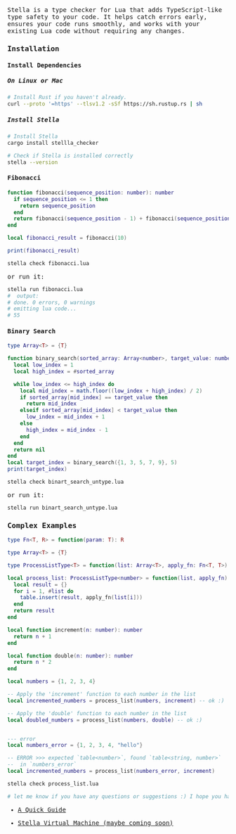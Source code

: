 <samp>

Stella is a type checker for Lua that adds TypeScript-like type safety to your code. It helps catch errors early, ensures your code runs smoothly, and works with your existing Lua code without requiring any changes.

### Installation

#### Install Dependencies

##### On Linux or Mac

```sh
# Install Rust if you haven't already.
curl --proto '=https' --tlsv1.2 -sSf https://sh.rustup.rs | sh
```

##### Install Stella

```sh
# Install Stella
cargo install stellla_checker

# Check if Stella is installed correctly
stella --version
```

#### Fibonacci

```lua
function fibonacci(sequence_position: number): number
  if sequence_position <= 1 then
    return sequence_position
  end
  return fibonacci(sequence_position - 1) + fibonacci(sequence_position - 2)
end

local fibonacci_result = fibonacci(10)

print(fibonacci_result)

```

```sh
stella check fibonacci.lua
```

or run it:

```sh
stella run fibonacci.lua
#  output:
# done. 0 errors, 0 warnings
# emitting lua code...
# 55
```

#### Binary Search

```lua
type Array<T> = {T}

function binary_search(sorted_array: Array<number>, target_value: number): option<number>
  local low_index = 1
  local high_index = #sorted_array

  while low_index <= high_index do
    local mid_index = math.floor((low_index + high_index) / 2)
    if sorted_array[mid_index] == target_value then
      return mid_index
    elseif sorted_array[mid_index] < target_value then
      low_index = mid_index + 1
    else
      high_index = mid_index - 1
    end
  end
  return nil
end
local target_index = binary_search({1, 3, 5, 7, 9}, 5)
print(target_index)
```

```sh
stella check binart_search_untype.lua
```

or run it:

```sh
stella run binart_search_untype.lua
```

### Complex Examples

```lua
type Fn<T, R> = function(param: T): R

type Array<T> = {T}

type ProcessListType<T> = function(list: Array<T>, apply_fn: Fn<T, T>): Array<T>

local process_list: ProcessListType<number> = function(list, apply_fn)
  local result = {}
  for i = 1, #list do
    table.insert(result, apply_fn(list[i]))
  end
  return result
end

local function increment(n: number): number
  return n + 1
end

local function double(n: number): number
  return n * 2
end

local numbers = {1, 2, 3, 4}

-- Apply the 'increment' function to each number in the list
local incremented_numbers = process_list(numbers, increment) -- ok :)

-- Apply the 'double' function to each number in the list
local doubled_numbers = process_list(numbers, double) -- ok :)


--- error
local numbers_error = {1, 2, 3, 4, "hello"}

-- ERROR >>> expected `table<number>`, found `table<string, number>`
--  in `numbers_error`
local incremented_numbers = process_list(numbers_error, increment)

```

```sh
stella check process_list.lua

# let me know if you have any questions or suggestions :) I hope you have a amazing day!
```

- [A Quick Guide](./guide.md)

- [Stella Virtual Machine (maybe coming soon)](https://github.com/yazaldefilimone/stella-compiler)
